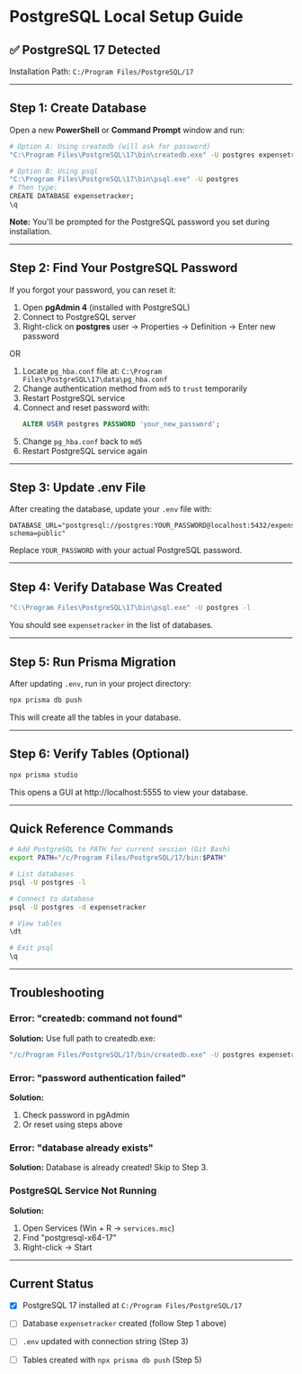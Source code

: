 # PostgreSQL Local Setup Guide

## ✅ PostgreSQL 17 Detected
Installation Path: `C:/Program Files/PostgreSQL/17`

---

## Step 1: Create Database

Open a new **PowerShell** or **Command Prompt** window and run:

```bash
# Option A: Using createdb (will ask for password)
"C:\Program Files\PostgreSQL\17\bin\createdb.exe" -U postgres expensetracker

# Option B: Using psql
"C:\Program Files\PostgreSQL\17\bin\psql.exe" -U postgres
# Then type:
CREATE DATABASE expensetracker;
\q
```

**Note:** You'll be prompted for the PostgreSQL password you set during installation.

---

## Step 2: Find Your PostgreSQL Password

If you forgot your password, you can reset it:

1. Open **pgAdmin 4** (installed with PostgreSQL)
2. Connect to PostgreSQL server
3. Right-click on **postgres** user → Properties → Definition → Enter new password

OR

1. Locate `pg_hba.conf` file at: `C:\Program Files\PostgreSQL\17\data\pg_hba.conf`
2. Change authentication method from `md5` to `trust` temporarily
3. Restart PostgreSQL service
4. Connect and reset password with:
   ```sql
   ALTER USER postgres PASSWORD 'your_new_password';
   ```
5. Change `pg_hba.conf` back to `md5`
6. Restart PostgreSQL service again

---

## Step 3: Update .env File

After creating the database, update your `.env` file with:

```env
DATABASE_URL="postgresql://postgres:YOUR_PASSWORD@localhost:5432/expensetracker?schema=public"
```

Replace `YOUR_PASSWORD` with your actual PostgreSQL password.

---

## Step 4: Verify Database Was Created

```bash
"C:\Program Files\PostgreSQL\17\bin\psql.exe" -U postgres -l
```

You should see `expensetracker` in the list of databases.

---

## Step 5: Run Prisma Migration

After updating `.env`, run in your project directory:

```bash
npx prisma db push
```

This will create all the tables in your database.

---

## Step 6: Verify Tables (Optional)

```bash
npx prisma studio
```

This opens a GUI at http://localhost:5555 to view your database.

---

## Quick Reference Commands

```bash
# Add PostgreSQL to PATH for current session (Git Bash)
export PATH="/c/Program Files/PostgreSQL/17/bin:$PATH"

# List databases
psql -U postgres -l

# Connect to database
psql -U postgres -d expensetracker

# View tables
\dt

# Exit psql
\q
```

---

## Troubleshooting

### Error: "createdb: command not found"
**Solution:** Use full path to createdb.exe:
```bash
"/c/Program Files/PostgreSQL/17/bin/createdb.exe" -U postgres expensetracker
```

### Error: "password authentication failed"
**Solution:** 
1. Check password in pgAdmin
2. Or reset using steps above

### Error: "database already exists"
**Solution:** Database is already created! Skip to Step 3.

### PostgreSQL Service Not Running
**Solution:**
1. Open Services (Win + R → `services.msc`)
2. Find "postgresql-x64-17"
3. Right-click → Start

---

## Current Status

- [x] PostgreSQL 17 installed at `C:/Program Files/PostgreSQL/17`
- [ ] Database `expensetracker` created (follow Step 1 above)
- [ ] `.env` updated with connection string (Step 3)
- [ ] Tables created with `npx prisma db push` (Step 5)

